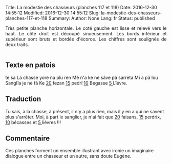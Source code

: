Title: La modestie des chasseurs (planches 117 et 118)
Date: 2016-12-30 14:55:12
Modified: 2016-12-30 14:55:12
Slug: la-modestie-des-chasseurs-planches-117-et-118
Summary: 
Author: None
Lang: fr
Status: published

<p style="text-align:justify;">Très petite planche horizontale. Le coté gauche est lisse et relevé vers le haut. Le côté droit est découpé sinueusement. Les bords inférieur et supérieur sont bruts et bordés d'écorce. Les chiffres sont soulignés de deux traits.</p>

<figure class="image-block" style="float: left;">
  <img alt="" src="{static}/images/planche_117.png">
  <figcaption style="max-width: 550px"></figcaption>
</figure>

<figure class="image-block" style="float: center;">
  <img alt="" src="{static}/images/planche_118.png">
  <figcaption style="max-width: 550px"></figcaption>
</figure>

## Texte en patois
te sa La chasse yore na plu ren    Mè n'a ke ne sâve pâ sarreta  Mï a pâ lou Sanglïa je nè fâ Ke <u>20</u> fezan <u>15</u> pedrï  <u>10</u> Begasse <u>5 </u> Lïévre.

## Traduction
Tu sais, à la chasse, à présent, il n'y a plus rien, mais il y en a qui ne savent plus s'arrêter. Moi, à part le sanglier, je n'ai fait que <u>20</u> faisans, <u>15</u>  perdrix, <u>10</u> bécasses et <u>5 </u> lièvres !!!

## Commentaire
Ces planches forment un ensemble illustrant avec ironie un imaginaire dialogue entre un chasseur et un autre, sans doute Eugène.









